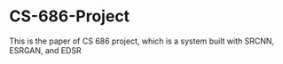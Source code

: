 # CS-686-Project
This is the paper of CS 686 project, which is a system built with SRCNN, ESRGAN, and EDSR
